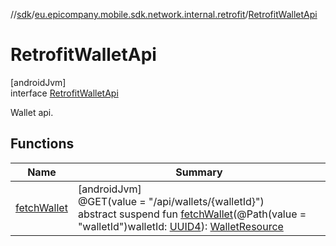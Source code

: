 //[sdk](../../../index.md)/[eu.epicompany.mobile.sdk.network.internal.retrofit](../index.md)/[RetrofitWalletApi](index.md)

# RetrofitWalletApi

[androidJvm]\
interface [RetrofitWalletApi](index.md)

Wallet api.

## Functions

| Name | Summary |
|---|---|
| [fetchWallet](fetch-wallet.md) | [androidJvm]<br>@GET(value = &quot;/api/wallets/{walletId}&quot;)<br>abstract suspend fun [fetchWallet](fetch-wallet.md)(@Path(value = &quot;walletId&quot;)walletId: [UUID4](../../eu.epicompany.mobile.android.datatypes/index.md#229649042%2FClasslikes%2F462465411)): [WalletResource](../../eu.epicompany.mobile.sdk.network.model.wallet/-wallet-resource/index.md) |
